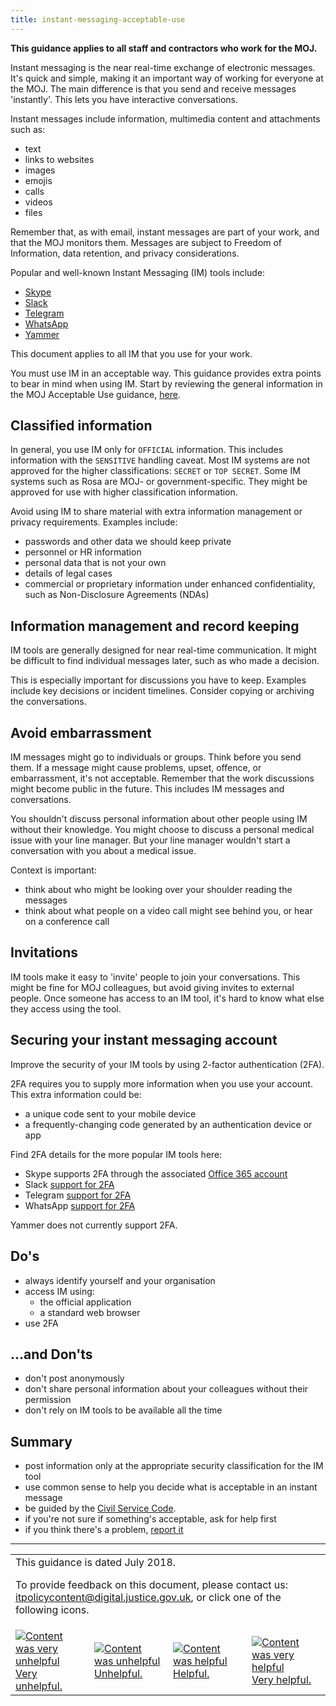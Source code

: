 ```yaml
---
title: instant-messaging-acceptable-use
---
```


[csc]: https://www.gov.uk/government/publications/civil-service-code/the-civil-service-code/

<b>This guidance applies to all staff and contractors who work for the MOJ.</b>

Instant messaging is the near real-time exchange of electronic messages. It's quick and simple, making it an important way of working for everyone at the MOJ. The main difference is that you send and receive messages 'instantly'. This lets you have interactive conversations.

Instant messages include information, multimedia content and attachments such as:

- text
- links to websites
- images
- emojis
- calls
- videos
- files

Remember that, as with email, instant messages are part of your work, and that the MOJ monitors them. Messages are subject to Freedom of Information, data retention, and privacy considerations.

Popular and well-known Instant Messaging (IM) tools include:

- [Skype](https://www.skype.com/en/)
- [Slack](https://slack.com/)
- [Telegram](https://telegram.org/)
- [WhatsApp](https://www.whatsapp.com/)
- [Yammer](https://www.yammer.com/)

This document applies to all IM that you use for your work.

You must use IM in an acceptable way. This guidance provides extra points to bear in mind when using IM. Start by reviewing the general information in the MOJ Acceptable Use guidance, [here](https://intranet.justice.gov.uk/guidance/security/it-computer-security/acceptable-use/).

## Classified information

In general, you use IM only for `OFFICIAL` information. This includes information with the `SENSITIVE` handling caveat. Most IM systems are not approved for the higher classifications: `SECRET` or `TOP SECRET`. Some IM systems such as Rosa are MOJ- or government-specific. They might be approved for use with higher classification information.

Avoid using IM to share material with extra information management or privacy requirements. Examples include:

- passwords and other data we should keep private
- personnel or HR information
- personal data that is not your own
- details of legal cases
- commercial or proprietary information under enhanced confidentiality, such as Non-Disclosure Agreements (NDAs)

## Information management and record keeping

IM tools are generally designed for near real-time communication. It might be difficult to find individual messages later, such as who made a decision.

This is especially important for discussions you have to keep. Examples include key decisions or incident timelines. Consider copying or archiving the conversations.

## Avoid embarrassment

IM messages might go to individuals or groups. Think before you send them. If a message might cause problems, upset, offence, or embarrassment, it's not acceptable. Remember that the work discussions might become public in the future. This includes IM messages and conversations.

You shouldn't discuss personal information about other people using IM without their knowledge. You might choose to discuss a personal medical issue with your line manager. But your line manager wouldn't start a conversation with you about a medical issue.

Context is important:

- think about who might be looking over your shoulder reading the messages
- think about what people on a video call might see behind you, or hear on a conference call

## Invitations

IM tools make it easy to 'invite' people to join your conversations. This might be fine for MOJ colleagues, but avoid giving invites to external people. Once someone has access to an IM tool, it's hard to know what else they access using the tool.

## Securing your instant messaging account

Improve the security of your IM tools by using 2-factor authentication (2FA).

2FA requires you to supply more information when you use your account. This extra information could be:

- a unique code sent to your mobile device
- a frequently-changing code generated by an authentication device or app

Find 2FA details for the more popular IM tools here:

- Skype supports 2FA through the associated [Office 365 account](https://support.microsoft.com/en-us/help/12408/microsoft-account-about-two-step-verification)
- Slack [support for 2FA](https://get.slack.help/hc/en-us/articles/204509068-Enabling-two-factor-authentication)
- Telegram [support for 2FA](https://telegram.org/blog/sessions-and-2-step-verification)
- WhatsApp [support for 2FA](https://faq.whatsapp.com/en/general/26000021)

Yammer does not currently support 2FA.

<!-- https://twofactorauth.org/ for details of all current 2FA capabilities for many, many tools. -->

## Do's

- always identify yourself and your organisation
- access IM using:
  - the official application
  - a standard web browser
- use 2FA

## ...and Don'ts

- don't post anonymously
- don't share personal information about your colleagues without their permission
- don't rely on IM tools to be available all the time

## Summary

- post information only at the appropriate security classification for the IM tool
- use common sense to help you decide what is acceptable in an instant message
- be guided by the [Civil Service Code][csc].
- if you're not sure if something's acceptable, ask for help first
- if you think there's a problem, [report it](https://intranet.justice.gov.uk/guidance/security/report-a-security-incident/)

---

<table>
<tr><td colspan='4'>This guidance is dated July 2018.
<p>
To provide feedback on this document, please contact us: <a href="mailto:itpolicycontent+instant-messaging-acceptable-use@digital.justice.gov.uk?subject=instant-messaging-acceptable-use">itpolicycontent@digital.justice.gov.uk</a>, or click one of the following icons.</p></td></tr>
<tr>
<td width='25%'><a href="mailto:itpolicycontent+instant-messaging-acceptable-use-2@digital.justice.gov.uk?subject=instant-messaging-acceptable-use-2"><img src="https://intranet.justice.gov.uk/app/uploads/2018/04/DoubleCross.gif" alt="Content was very unhelpful">Very unhelpful.</a></td>
<td width='25%'><a href="mailto:itpolicycontent+instant-messaging-acceptable-use-1@digital.justice.gov.uk?subject=instant-messaging-acceptable-use-1"><img src="https://intranet.justice.gov.uk/app/uploads/2018/04/Cross.gif" alt="Content was unhelpful">Unhelpful.</a></td>
<td width='25%'><a href="mailto:itpolicycontent+instant-messaging-acceptable-use+1@digital.justice.gov.uk?subject=instant-messaging-acceptable-use+1"><img src="https://intranet.justice.gov.uk/app/uploads/2018/04/Tick.gif" alt="Content was helpful">Helpful.</a></td>
<td width='25%'><a href="mailto:itpolicycontent+instant-messaging-acceptable-use+2@digital.justice.gov.uk?subject=instant-messaging-acceptable-use+2"><img src="https://intranet.justice.gov.uk/app/uploads/2018/04/DoubleTick.gif" alt="Content was very helpful">Very helpful.</a></td>
</table>
